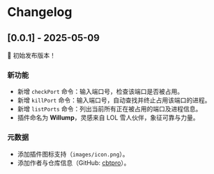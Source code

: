 # Changelog

## [0.0.1] - 2025-05-09

🎉 初始发布版本！

### 新功能

- 新增 `checkPort` 命令：输入端口号，检查该端口是否被占用。
- 新增 `killPort` 命令：输入端口号，自动查找并终止占用该端口的进程。
- 新增 `listPorts` 命令：列出当前所有正在被占用的端口及进程信息。
- 插件命名为 **Willump**，灵感来自 LOL 雪人伙伴，象征可靠与力量。

### 元数据

- 添加插件图标支持（`images/icon.png`）。
- 添加作者与仓库信息（GitHub: [cbtpro](https://github.com/cbtpro)）。
